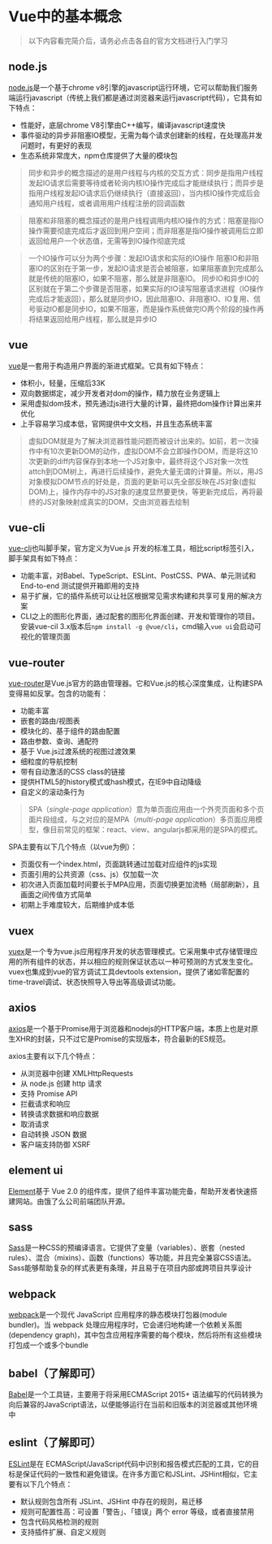 # Vue中的基本概念

>以下内容看完简介后，请务必点击各自的官方文档进行入门学习

## node.js

[node.js](http://nodejs.cn/learn)是一个基于chrome v8引擎的javascript运行环境，它可以帮助我们服务端运行javascript（传统上我们都是通过浏览器来运行javascript代码），它具有如下特点：

- 性能好，底层chrome V8引擎由C++编写，编译javascript速度快
- 事件驱动的异步非阻塞IO模型，无需为每个请求创建新的线程，在处理高并发问题时，有更好的表现
- 生态系统非常庞大，npm仓库提供了大量的模块包

>同步和异步的概念描述的是用户线程与内核的交互方式：同步是指用户线程发起IO请求后需要等待或者轮询内核IO操作完成后才能继续执行；而异步是指用户线程发起IO请求后仍继续执行（直接返回），当内核IO操作完成后会通知用户线程，或者调用用户线程注册的回调函数

>阻塞和非阻塞的概念描述的是用户线程调用内核IO操作的方式：阻塞是指IO操作需要彻底完成后才返回到用户空间；而非阻塞是指IO操作被调用后立即返回给用户一个状态值，无需等到IO操作彻底完成

>一个IO操作可以分为两个步骤：发起IO请求和实际的IO操作
阻塞IO和非阻塞IO的区别在于第一步，发起IO请求是否会被阻塞，如果阻塞直到完成那么就是传统的阻塞IO，如果不阻塞，那么就是非阻塞IO。
同步IO和异步IO的区别就在于第二个步骤是否阻塞，如果实际的IO读写阻塞请求进程（IO操作完成后才能返回），那么就是同步IO，因此阻塞IO、非阻塞IO、IO复用、信号驱动IO都是同步IO，如果不阻塞，而是操作系统做完IO两个阶段的操作再将结果返回给用户线程，那么就是异步IO

## vue

[vue](https://cn.vuejs.org/v2/guide/)是一套用于构造用户界面的渐进式框架。它具有如下特点：

- 体积小，轻量，压缩后33K
- 双向数据绑定，减少开发者对dom的操作，精力放在业务逻辑上
- 采用虚拟dom技术，预先通过js进行大量的计算，最终把dom操作计算出来并优化
- 上手容易学习成本低，官网提供中文文档，并且生态系统丰富

>虚拟DOM就是为了解决浏览器性能问题而被设计出来的。如前，若一次操作中有10次更新DOM的动作，虚拟DOM不会立即操作DOM，而是将这10次更新的diff内容保存到本地一个JS对象中，最终将这个JS对象一次性attch到DOM树上，再进行后续操作，避免大量无谓的计算量。所以，用JS对象模拟DOM节点的好处是，页面的更新可以先全部反映在JS对象(虚拟DOM)上，操作内存中的JS对象的速度显然要更快，等更新完成后，再将最终的JS对象映射成真实的DOM，交由浏览器去绘制

## vue-cli

[vue-cli](https://cli.vuejs.org/zh/)也叫脚手架，官方定义为Vue.js 开发的标准工具，相比script标签引入，脚手架具有如下特点：  

- 功能丰富，对Babel、TypeScript、ESLint、PostCSS、PWA、单元测试和 End-to-end 测试提供开箱即用的支持
- 易于扩展，它的插件系统可以让社区根据常见需求构建和共享可复用的解决方案
- CLI之上的图形化界面，通过配套的图形化界面创建、开发和管理你的项目。安装vue-cil 3.x版本后`npm install -g @vue/cli`，cmd输入`vue ui`会启动可视化的管理页面

## vue-router

[vue-router](https://router.vuejs.org/zh/)是Vue.js官方的路由管理器。它和Vue.js的核心深度集成，让构建SPA变得易如反掌。包含的功能有：

- 功能丰富  
- 嵌套的路由/视图表
- 模块化的、基于组件的路由配置
- 路由参数、查询、通配符
- 基于 Vue.js过渡系统的视图过渡效果
- 细粒度的导航控制
- 带有自动激活的CSS class的链接
- 提供HTML5的history模式或hash模式，在IE9中自动降级
- 自定义的滚动条行为  

>SPA（*single-page application*）意为单页面应用由一个外壳页面和多个页面片段组成，与之对应的是MPA（_multi-page application_）多页面应用模型，像目前常见的框架：react、view、angularjs都采用的是SPA的模式。  

SPA主要有以下几个特点（以vue为例）：

- 页面仅有一个index.html，页面跳转通过加载对应组件的js实现
- 页面引用的公共资源（css、js）仅加载一次
- 初次进入页面加载时间要长于MPA应用，页面切换更加流畅（局部刷新），且画面之间传值方式简单
- 初期上手难度较大，后期维护成本低  

## vuex

[vuex](https://vuex.vuejs.org/zh/)是一个专为vue.js应用程序开发的状态管理模式。它采用集中式存储管理应用的所有组件的状态，并以相应的规则保证状态以一种可预测的方式发生变化。vuex也集成到vue的官方调试工具devtools extension，提供了诸如零配置的time-travel调试、状态快照导入导出等高级调试功能。  

## axios

[axios](https://www.kancloud.cn/yunye/axios/234845)是一个基于Promise用于浏览器和nodejs的HTTP客户端，本质上也是对原生XHR的封装，只不过它是Promise的实现版本，符合最新的ES规范。  

axios主要有以下几个特点：

- 从浏览器中创建 XMLHttpRequests
- 从 node.js 创建 http 请求
- 支持 Promise API
- 拦截请求和响应
- 转换请求数据和响应数据
- 取消请求
- 自动转换 JSON 数据
- 客户端支持防御 XSRF

## element ui

[Element](https://element.eleme.cn/#/zh-CN/component/installation)基于 Vue 2.0 的组件库，提供了组件丰富功能完备，帮助开发者快速搭建网站。由饿了么公司前端团队开源。

## sass

[Sass](https://www.sasscss.com/documentation)是一种CSS的预编译语言。它提供了变量（variables）、嵌套（nested rules）、混合（mixins）、函数（functions）等功能，并且完全兼容CSS语法。Sass能够帮助复杂的样式表更有条理，并且易于在项目内部或跨项目共享设计

## webpack

[webpack](https://www.webpackjs.com/concepts/)是一个现代 JavaScript 应用程序的静态模块打包器(module bundler)。当 webpack 处理应用程序时，它会递归地构建一个依赖关系图(dependency graph)，其中包含应用程序需要的每个模块，然后将所有这些模块打包成一个或多个bundle

## babel（了解即可）

[Babel](https://www.babeljs.cn/docs/)是一个工具链，主要用于将采用ECMAScript 2015+ 语法编写的代码转换为向后兼容的JavaScript语法，以便能够运行在当前和旧版本的浏览器或其他环境中

## eslint（了解即可）

[ESLint](https://cn.eslint.org/docs/user-guide/getting-started)是在 ECMAScript/JavaScript代码中识别和报告模式匹配的工具，它的目标是保证代码的一致性和避免错误。在许多方面它和JSLint、JSHint相似，它主要有以下几个特点：

- 默认规则包含所有 JSLint、JSHint 中存在的规则，易迁移
- 规则可配置性高：可设置「警告」、「错误」两个 error 等级，或者直接禁用
- 包含代码风格检测的规则
- 支持插件扩展、自定义规则
